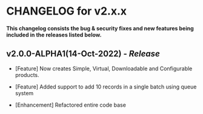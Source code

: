# CHANGELOG for v2.x.x

#### This changelog consists the bug & security fixes and new features being included in the releases listed below.

## **v2.0.0-ALPHA1(14-Oct-2022)** - *Release*

* [Feature] Now creates Simple, Virtual, Downloadable and Configurable products.

* [Feature] Added support to add 10 records in a single batch using queue system

* [Enhancement] Refactored entire code base
